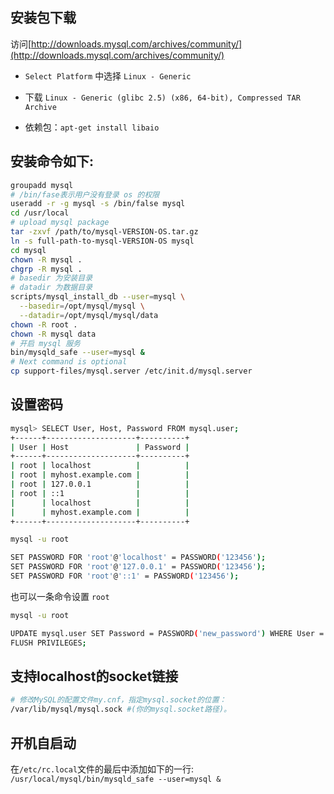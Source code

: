 ## 安装包下载

访问[http://downloads.mysql.com/archives/community/](http://downloads.mysql.com/archives/community/)

* `Select Platform` 中选择 `Linux - Generic`

* 下载 `Linux - Generic (glibc 2.5) (x86, 64-bit), Compressed TAR Archive`

* 依赖包：`apt-get install libaio`

## 安装命令如下:

```bash
groupadd mysql
# /bin/fase表示用户没有登录 os 的权限
useradd -r -g mysql -s /bin/false mysql
cd /usr/local
# upload mysql package
tar -zxvf /path/to/mysql-VERSION-OS.tar.gz
ln -s full-path-to-mysql-VERSION-OS mysql
cd mysql
chown -R mysql .
chgrp -R mysql .
# basedir 为安装目录
# datadir 为数据目录
scripts/mysql_install_db --user=mysql \
  --basedir=/opt/mysql/mysql \
  --datadir=/opt/mysql/mysql/data
chown -R root .
chown -R mysql data
# 开启 mysql 服务
bin/mysqld_safe --user=mysql &
# Next command is optional
cp support-files/mysql.server /etc/init.d/mysql.server
```

## 设置密码

```bash
mysql> SELECT User, Host, Password FROM mysql.user;
+------+--------------------+----------+
| User | Host               | Password |
+------+--------------------+----------+
| root | localhost          |          |
| root | myhost.example.com |          |
| root | 127.0.0.1          |          |
| root | ::1                |          |
|      | localhost          |          |
|      | myhost.example.com |          |
+------+--------------------+----------+
```

```bash
mysql -u root
```

```bash
SET PASSWORD FOR 'root'@'localhost' = PASSWORD('123456');
SET PASSWORD FOR 'root'@'127.0.0.1' = PASSWORD('123456');
SET PASSWORD FOR 'root'@'::1' = PASSWORD('123456');
```

也可以一条命令设置 `root`

```bash
mysql -u root
```

```bash
UPDATE mysql.user SET Password = PASSWORD('new_password') WHERE User = 'root';
FLUSH PRIVILEGES;
```

## 支持localhost的socket链接

```bash
# 修改MySQL的配置文件my.cnf，指定mysql.socket的位置：
/var/lib/mysql/mysql.sock #(你的mysql.socket路径)。
```

## 开机自启动

在`/etc/rc.local`文件的最后中添加如下的一行: `/usr/local/mysql/bin/mysqld_safe --user=mysql &`
